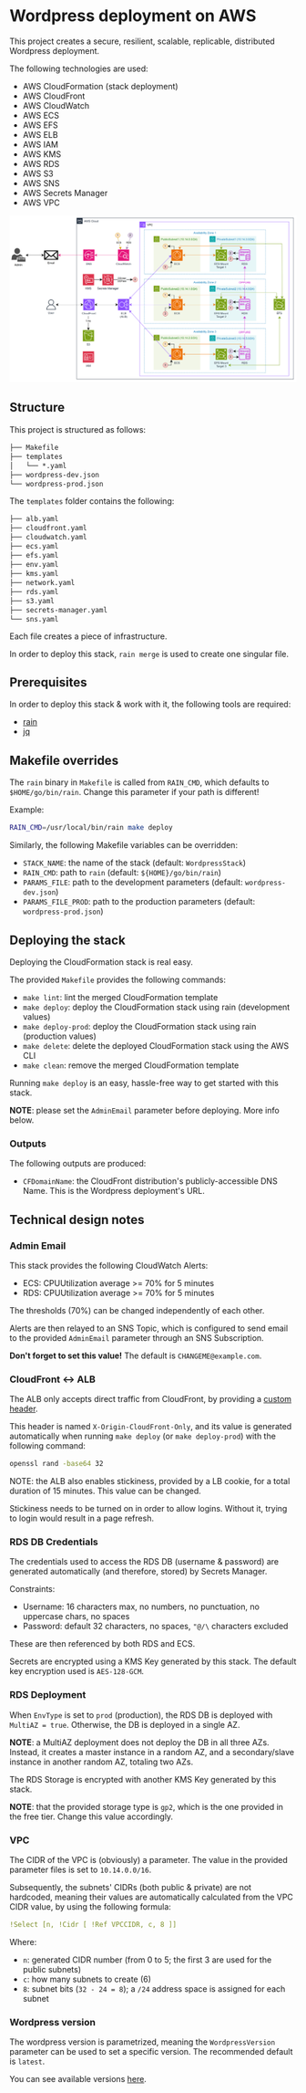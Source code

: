 # Wordpress deployment on AWS

This project creates a secure, resilient, scalable, replicable, distributed Wordpress deployment.

The following technologies are used:
- AWS CloudFormation (stack deployment)
- AWS CloudFront
- AWS CloudWatch
- AWS ECS
- AWS EFS
- AWS ELB
- AWS IAM
- AWS KMS
- AWS RDS
- AWS S3
- AWS SNS
- AWS Secrets Manager
- AWS VPC

![Infra](infra.png)

## Structure
This project is structured as follows:
```
├── Makefile
├── templates
│   └── *.yaml
├── wordpress-dev.json
└── wordpress-prod.json
```

The `templates` folder contains the following:

```
├── alb.yaml
├── cloudfront.yaml
├── cloudwatch.yaml
├── ecs.yaml
├── efs.yaml
├── env.yaml
├── kms.yaml
├── network.yaml
├── rds.yaml
├── s3.yaml
├── secrets-manager.yaml
└── sns.yaml
```

Each file creates a piece of infrastructure.

In order to deploy this stack, `rain merge` is used to create one singular file.

## Prerequisites
In order to deploy this stack & work with it, the following tools are required:
- [rain](https://github.com/aws-cloudformation/rain)
- [jq](https://github.com/jqlang/jq)

## Makefile overrides
The `rain` binary in `Makefile` is called from `RAIN_CMD`, which defaults to `$HOME/go/bin/rain`.
Change this parameter if your path is different!

Example:

```bash
RAIN_CMD=/usr/local/bin/rain make deploy
```

Similarly, the following Makefile variables can be overridden:

- `STACK_NAME`: the name of the stack (default: `WordpressStack`)
- `RAIN_CMD`: path to `rain` (default: `${HOME}/go/bin/rain`)
- `PARAMS_FILE`: path to the development parameters (default: `wordpress-dev.json`)
- `PARAMS_FILE_PROD`: path to the production parameters (default: `wordpress-prod.json`)

## Deploying the stack
Deploying the CloudFormation stack is real easy.

The provided `Makefile` provides the following commands:
- `make lint`: lint the merged CloudFormation template
- `make deploy`: deploy the CloudFormation stack using rain (development values)
- `make deploy-prod`: deploy the CloudFormation stack using rain (production values)
- `make delete`: delete the deployed CloudFormation stack using the AWS CLI
- `make clean`: remove the merged CloudFormation template

Running `make deploy` is an easy, hassle-free way to get started with this stack.

**NOTE**: please set the `AdminEmail` parameter before deploying.
More info below.

### Outputs
The following outputs are produced:
- `CFDomainName`: the CloudFront distribution's publicly-accessible DNS Name. This is the Wordpress deployment's URL.

## Technical design notes
### Admin Email
This stack provides the following CloudWatch Alerts:
- ECS: CPUUtilization average >= 70% for 5 minutes
- RDS: CPUUtilization average >= 70% for 5 minutes

The thresholds (70%) can be changed independently of each other.

Alerts are then relayed to an SNS Topic, which is configured to send
email to the provided `AdminEmail` parameter through an SNS Subscription.

**Don't forget to set this value!** The default is `CHANGEME@example.com`.

### CloudFront <-> ALB
The ALB only accepts direct traffic from CloudFront, by providing
a [custom header](https://docs.aws.amazon.com/AmazonCloudFront/latest/DeveloperGuide/restrict-access-to-load-balancer.html).

This header is named `X-Origin-CloudFront-Only`, and its value is generated automatically
when running `make deploy` (or `make deploy-prod`) with the following command:

```bash
openssl rand -base64 32
```

NOTE: the ALB also enables stickiness, provided by a LB cookie,
for a total duration of 15 minutes. This value can be changed.

Stickiness needs to be turned on in order to allow logins.
Without it, trying to login would result in a page refresh.

### RDS DB Credentials
The credentials used to access the RDS DB (username & password) are generated
automatically (and therefore, stored) by Secrets Manager.

Constraints:
- Username: 16 characters max, no numbers, no punctuation, no uppercase chars, no spaces
- Password: default 32 characters, no spaces, `"@/\` characters excluded

These are then referenced by both RDS and ECS.

Secrets are encrypted using a KMS Key generated by this stack.
The default key encryption used is `AES-128-GCM`.

### RDS Deployment
When `EnvType` is set to `prod` (production), the RDS DB is deployed
with `MultiAZ = true`. Otherwise, the DB is deployed in a single AZ.

**NOTE**: a MultiAZ deployment does not deploy the DB in all three AZs.
Instead, it creates a master instance in a random AZ, and a
secondary/slave instance in another random AZ, totaling two AZs.

The RDS Storage is encrypted with another KMS Key generated by this stack.

**NOTE**: that the provided storage type is `gp2`, which is the one
provided in the free tier. Change this value accordingly.

### VPC
The CIDR of the VPC is (obviously) a parameter. The value in the provided parameter files
is set to `10.14.0.0/16`.

Subsequently, the subnets' CIDRs (both public & private) are not hardcoded,
meaning their values are automatically calculated from the VPC CIDR value,
by using the following formula:

```yaml
!Select [n, !Cidr [ !Ref VPCCIDR, c, 8 ]]
```

Where:
- `n`: generated CIDR number (from 0 to 5; the first 3 are used for the public subnets)
- `c`: how many subnets to create (6)
- `8`: subnet bits (`32 - 24 = 8`); a `/24` address space is assigned for each subnet

### Wordpress version
The wordpress version is parametrized, meaning the `WordpressVersion` parameter
can be used to set a specific version. The recommended default is `latest`.

You can see available versions [here](https://hub.docker.com/_/wordpress).
